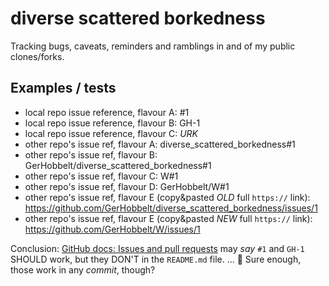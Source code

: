 # diverse scattered borkedness

Tracking bugs, caveats, reminders and ramblings in and of my public clones/forks.


## Examples / tests

- local repo issue reference, flavour A:  #1
- local repo issue reference, flavour B:  GH-1
- local repo issue reference, flavour C:  *URK*
- other repo's issue ref, flavour A:  diverse_scattered_borkedness#1
- other repo's issue ref, flavour B:  GerHobbelt/diverse_scattered_borkedness#1
- other repo's issue ref, flavour C:  W#1
- other repo's issue ref, flavour D:  GerHobbelt/W#1
- other repo's issue ref, flavour E (copy&pasted *OLD* full `https://` link):  https://github.com/GerHobbelt/diverse_scattered_borkedness/issues/1
- other repo's issue ref, flavour E (copy&pasted *NEW* full `https://` link):  https://github.com/GerHobbelt/W/issues/1

Conclusion: [GitHub docs: Issues and pull requests](https://docs.github.com/en/get-started/writing-on-github/working-with-advanced-formatting/autolinked-references-and-urls#issues-and-pull-requests) may *say* `#1` and `GH-1` SHOULD work, but they DON'T in the `README.md` file. ... 🤔 Sure enough, those work in any *commit*, though?
